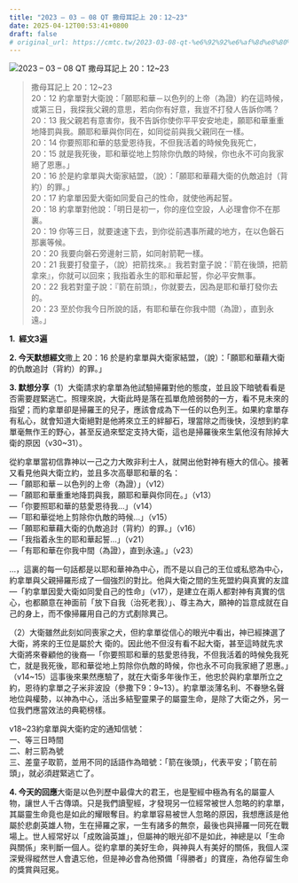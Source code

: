 ```yaml
---
title: "2023 – 03 – 08 QT 撒母耳記上 20：12~23"
date: 2025-04-12T00:53:41+0800
draft: false
# original_url: https://cmtc.tw/2023-03-08-qt-%e6%92%92%e6%af%8d%e8%80%b3%e8%a8%98%e4%b8%8a-20%ef%bc%9a1223
---
```


![2023 – 03 – 08 QT 撒母耳記上 20：12~23](/images/qt.jpg  "2023 – 03 – 08 QT 撒母耳記上 20：12~23")

> 撒母耳記上 20：12~23  
> 20：12 約拿單對大衛說：「願耶和華－以色列的上帝（為證）約在這時候，或第三日，我探我父親的意思，若向你有好意，我豈不打發人告訴你嗎？  
> 20：13 我父親若有意害你，我不告訴你使你平平安安地走，願耶和華重重地降罰與我。願耶和華與你同在，如同從前與我父親同在一樣。  
> 20：14 你要照耶和華的慈愛恩待我，不但我活着的時候免我死亡，  
> 20：15 就是我死後，耶和華從地上剪除你仇敵的時候，你也永不可向我家絕了恩惠。」  
> 20：16 於是約拿單與大衛家結盟，（說）：「願耶和華藉大衛的仇敵追討（背約）的罪。」  
> 20：17 約拿單因愛大衛如同愛自己的性命，就使他再起誓。  
> 20：18 約拿單對他說：「明日是初一，你的座位空設，人必理會你不在那裏。  
> 20：19 你等三日，就要速速下去，到你從前遇事所藏的地方，在以色磐石那裏等候。  
> 20：20 我要向磐石旁邊射三箭，如同射箭靶一樣。  
> 20：21 我要打發童子，（說）把箭找來。』我若對童子說：『箭在後頭，把箭拿來』，你就可以回來；我指着永生的耶和華起誓，你必平安無事。  
> 20：22 我若對童子說：『箭在前頭』，你就要去，因為是耶和華打發你去的。  
> 20：23 至於你我今日所說的話，有耶和華在你我中間（為證），直到永遠。」

**1.  經文3遍**

**2. 今天默想經文**撒上 20：16 於是約拿單與大衛家結盟，（說）：「願耶和華藉大衛的仇敵追討（背約）的罪。」

**3. 默想分享**（1）大衛請求約拿單為他試驗掃羅對他的態度，並且設下暗號看看是否需要趕緊逃亡。照理來說，大衛此時是落在孤單危險弱勢的一方，看不見未來的指望；而約拿單卻是掃羅王的兒子，應該會成為下一任的以色列王。如果約拿單存有私心，就會知道大衛絕對是他將來立王的絆腳石，理當除之而後快，沒想到約拿單毫無作王的野心，甚至反過來堅定支持大衛，這也是掃羅後來生氣他沒有除掉大衛的原因（v30~31）。

從約拿單當初信靠神以一己之力大敗非利士人，就開出他對神有極大的信心。接著又看見他與大衛立約，並且多次高舉耶和華的名：  
—「願耶和華－以色列的上帝（為證）」（v12）  
—「願耶和華重重地降罰與我，願耶和華與你同在。」（v13）  
—「你要照耶和華的慈愛恩待我…」（v14）  
—「耶和華從地上剪除你仇敵的時候…」（v15）  
—「願耶和華藉大衛的仇敵追討（背約）的罪。」（v16）  
—「我指着永生的耶和華起誓…」（v21）  
—「有耶和華在你我中間（為證），直到永遠。」（v23）

…，這裏的每一句話都是以耶和華神為中心，而不是以自己的王位或私慾為中心，約拿單與父親掃羅形成了一個強烈的對比。他與大衛之間的生死盟約與真實的友誼—「約拿單因愛大衛如同愛自己的性命」（v17），是建立在兩人都對神有真實的信心，也都願意在神面前「放下自我（治死老我）」、尊主為大，願神的旨意成就在自己的身上，而不像掃羅用自己的方式剷除異己。

（2）大衛雖然此刻如同喪家之犬，但約拿單從信心的眼光中看出，神已經揀選了大衛，將來的王位是屬於大 衛的。因此他不但沒有看不起大衛，甚至這時就先求大衛將來眷顧他的後裔—「你要照耶和華的慈愛恩待我，不但我活着的時候免我死亡，就是我死後，耶和華從地上剪除你仇敵的時候，你也永不可向我家絕了恩惠。」（v14~15）這事後來果然應驗了，就在大衛多年後作王，他忠於與約拿單所立之約，恩待約拿單之子米非波設（參撒下9：9~13）。約拿單淡薄名利、不眷戀名聲地位與權勢，以神為中心，活出多結聖靈果子的屬靈生命，是除了大衛之外，另一位我們應當效法的典範榜樣。

v18~23約拿單與大衛約定的通知信號：  
一、等三日時間  
二、射三箭為號  
三、差童子取箭，並用不同的話語作為暗號：「箭在後頭」，代表平安；「箭在前頭」，就必須趕緊逃亡了。

**4. 今天的回應**大衛是以色列歷中最偉大的君王，也是聖經中極為有名的屬靈人物，讓世人千古傳頌。只是我們讀聖經，才發現另一位經常被世人忽略的約拿單，其屬靈生命竟也是如此的耀眼奪目。約拿單容易被世人忽略的原因，我想應該是他屬於悲劇英雄人物，生在掃羅之家，一生有諸多的無奈，最後也與掃羅一同死在戰場上。世人經常好以「成敗論英雄」，但屬神的眼光卻不是如此，神總是以「生命與關係」來判斷一個人。從約拿單的美好生命，與神與人有美好的關係，我個人深深覺得縱然世人會遺忘他，但是神必會為他預備「得勝者」的寶座，為他存留生命的獎賞與冠冕。